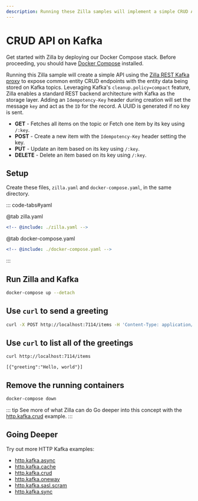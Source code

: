```yaml
---
description: Running these Zilla samples will implement a simple CRUD API features.
---
```


# CRUD API on Kafka

Get started with Zilla by deploying our Docker Compose stack. Before proceeding, you should have [Docker Compose](https://docs.docker.com/compose/gettingstarted/) installed.

Running this Zilla sample will create a simple API using the [Zilla REST Kafka proxy](../../concepts/kafka-proxies/http-proxy.md) to expose common entity CRUD endpoints with the entity data being stored on Kafka topics. Leveraging Kafka's `cleanup.policy=compact` feature, Zilla enables a standard REST backend architecture with Kafka as the storage layer. Adding an `Idempotency-Key` header during creation will set the message `key` and act as the `ID` for the record. A UUID is generated if no key is sent.

- **GET** - Fetches all items on the topic or Fetch one item by its key using `/:key`.
- **POST** - Create a new item with the `Idempotency-Key` header setting the key.
- **PUT** - Update an item based on its key using `/:key`.
- **DELETE** - Delete an item based on its key using `/:key`.

## Setup

Create these files, `zilla.yaml` and `docker-compose.yaml`, in the same directory.

::: code-tabs#yaml

@tab zilla.yaml

```yaml {27,31-33,35,39-40}
<!-- @include: ./zilla.yaml -->
```

@tab docker-compose.yaml

```yaml
<!-- @include: ./docker-compose.yaml -->
```

:::

## Run Zilla and Kafka

```bash
docker-compose up --detach
```

## Use `curl` to send a greeting

```bash
curl -X POST http://localhost:7114/items -H 'Content-Type: application/json' -H 'Idempotency-Key: 1234' -d '{"greeting":"Hello, world"}'
```

## Use `curl` to list all of the greetings

```bash
curl http://localhost:7114/items
```

```output:no-line-numbers
[{"greeting":"Hello, world"}]
```

## Remove the running containers

```bash
docker-compose down
```

::: tip See more of what Zilla can do
Go deeper into this concept with the [http.kafka.crud](https://github.com/aklivity/zilla-examples/tree/main/http.kafka.crud) example.
:::

## Going Deeper

Try out more HTTP Kafka examples:

- [http.kafka.async](https://github.com/aklivity/zilla-examples/tree/main/http.kafka.async)
- [http.kafka.cache](https://github.com/aklivity/zilla-examples/tree/main/http.kafka.cache)
- [http.kafka.crud](https://github.com/aklivity/zilla-examples/tree/main/http.kafka.crud)
- [http.kafka.oneway](https://github.com/aklivity/zilla-examples/tree/main/http.kafka.oneway)
- [http.kafka.sasl.scram](https://github.com/aklivity/zilla-examples/tree/main/http.kafka.sasl.scram)
- [http.kafka.sync](https://github.com/aklivity/zilla-examples/tree/main/http.kafka.sync)
